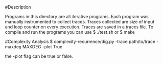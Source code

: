 #Description

Programs in this directory are all iterative programs. Each program was manually instrumented to collect traces. Traces collected are size of input and loop counter on every execution. Traces are saved in a traces file.
To compile and run the programs you can use 
$ ./test.sh
or
$ make

#Complexity Analysis
$ complexity-recurrence/dig.py -trace path/to/trace -maxdeg MAXDEG -plot True

the -plot flag can be true or false. 
